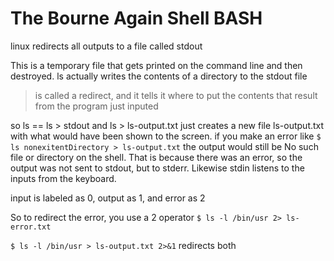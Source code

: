 # The Bourne Again Shell BASH

linux redirects all outputs to a file called stdout

This is a temporary file that gets printed on the command line and then destroyed. 
ls actually writes the contents of a directory to the stdout file

> is called a redirect, and it tells it where to put the contents that result from the program just inputed

so ls == ls > stdout
and ls > ls-output.txt just creates a new file ls-output.txt with  what would have been shown to the screen.
if you make an error like `$ ls nonexitentDirectory > ls-output.txt` the output would still be No such file or directory on the shell. That is because there was an error, so the output was not sent to stdout, but to stderr. 
Likewise stdin listens to the inputs from the keyboard. 

input is labeled as 0, output as 1, and error as 2

So to redirect the error, you use a 2 operator 
`$ ls -l /bin/usr 2> ls-error.txt` 

`$ ls -l /bin/usr > ls-output.txt 2>&1` redirects both
